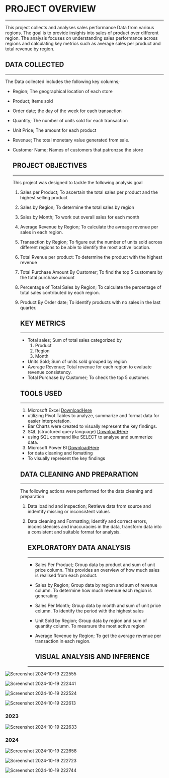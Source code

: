 # PROJECT OVERVIEW
----
This project collects and analyses sales performance Data from various regions.
The goal is to provide insights into sales of product over different region. The analysis focuses on understanding sales performance across regions and calculating key metrics such as average sales per product and total revenue by region. 


## DATA COLLECTED
---
The Data collected includes the following key columns;
- Region; The geographical location of each store
- Product; Items sold
- Order date; the day of the week for each transaction
- Quantity; The number of units sold for each transaction
- Unit Price; The amount for each product
- Revenue; The total monetary value generated from sale.
- Customer Name; Names of customers that patronzse the store
  

  ## PROJECT OBJECTIVES
  ---
  This project was designed to tackle the following analysis goal
  1. Sales per Product; To ascertain the total sales per product and the highest selling product
  2. Sales by Region; To determine the total sales by region
  3. Sales by Month; To work out overall sales for each month
  4. Average Revenue by Region; To calculate the avreage revenue per sales in each region.
  5. Transaction by Region; To figure out the number of units sold across different regions to be able to identify the most active location.
  6. Total Rvenue per product: To determine the product with the highest revenue
  7. Total Purchase Amount By Customer; To find the top 5 customers by the total purchase amount
  8. Percentage of Total Sales by Region; To calculate the percentage of total sales contributed by each region.
  9. Product By Order date; To identify products with no sales in the last quarter.
     
 
     ## KEY METRICS
     ---
     - Total sales; Sum of total sales categorized by
       1. Product
       2. Region
       3. Month
     - Units Sold; Sum of units sold grouped by region
     - Average Revenue; Total revenue for each region to evaluate revenue consistency.
     - Total Purchase by Customer; To check the top 5 customer.  
    

     ## TOOLS USED
     ---
     1. Microsoft Excel [DownloadHere](https://www.microsoft.com)
      - utilizing Pivot Tables to analyze, summarize and format data for easier interpretation.
      - Bar Charts were created to visually represent the key findings.
     2. SQL (structured query language) [DownloadHere](https://www.microsoft.com)
      - using SQL command like SELECT to analyse and summerize data.
     3. Microsoft Power BI [DownloadHere](https://www.microsoft.com)
      - for data cleaning and fomatting
      - To visually represent the key findings
    

     ## DATA CLEANING AND PREPARATION
     ---
     The following actions were performed for the data cleaning and preparation
       1. Data loadind and inspection; Retrieve data from source and indentify missing or inconsistent values
       2. Data cleaning and Formatting; Identify and correct errors, inconsistencies and inaccuracies in the data, transform data into a consistent and suitable format for analysis.


          ## EXPLORATORY DATA ANALYSIS
          ---
          - Sales Per Product; Group data by product and sum of unit price column. This provides an overview of how much sales is realised from each product.
          - Sales by Region; Group data by region and sum of revenue column. To determine how much revenue each region is generating
          - Sales Per Month; Group data by month and sum of unit price column. To identify the period with the highest sales
          - Unit Sold by Region; Group data by region and sum of quantity column. To mearsure the most active region
          - Average Revenue by Region; To get the average revenue per transaction in each region.
         


            ## VISUAL ANALYSIS AND INFERENCE
          ---





    
![Screenshot 2024-10-19 222555](https://github.com/user-attachments/assets/4715303a-ea66-4e08-98ff-e2c6e3d8897c)








![Screenshot 2024-10-19 222441](https://github.com/user-attachments/assets/5f77604e-cd0f-4938-8406-2417041367b4)








![Screenshot 2024-10-19 222524](https://github.com/user-attachments/assets/44826516-d296-4350-a8a5-3fa047c33f97)








![Screenshot 2024-10-19 222613](https://github.com/user-attachments/assets/dd0cf2e6-5930-4d69-939a-54e8cae51baf)







 ### 2023
![Screenshot 2024-10-19 222633](https://github.com/user-attachments/assets/8bb09b43-83b8-46fa-8cb2-a69fc6edd894)






### 2024
![Screenshot 2024-10-19 222658](https://github.com/user-attachments/assets/841d66c6-bcf4-4b05-b5af-81c04d865619)








![Screenshot 2024-10-19 222723](https://github.com/user-attachments/assets/25a21408-9d7c-497d-bc3d-8ca6f09442bd)








![Screenshot 2024-10-19 222744](https://github.com/user-attachments/assets/37358c0e-75c1-4a3f-a7d3-7f8f94387e39)







